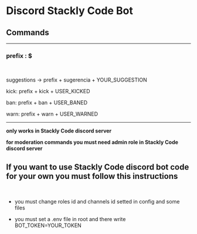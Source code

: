 # Discord Stackly Code Bot

## Commands
****

### prefix : $
<br/>

suggestions -> prefix + sugerencia + YOUR_SUGGESTION

kick: prefix + kick + USER_KICKED

ban: prefix + ban + USER_BANED

warn: prefix + warn + USER_WARNED

---

**only works in Stackly Code discord server**

**for moderation commands you must need admin role in Stackly Code discord server**

If you want to use Stackly Code discord bot code for your own you must follow this instructions
---
<br/>

- you must change roles id and channels id setted in config and some files

- you must set a .env file in root and there write BOT_TOKEN=YOUR_TOKEN
